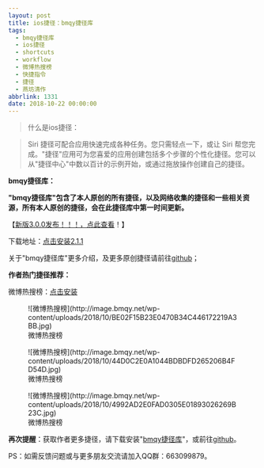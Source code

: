 ```yaml
---
layout: post
title: ios捷径：bmqy捷径库
tags:
  - bmqy捷径库
  - ios捷径
  - shortcuts
  - workflow
  - 微博热搜榜
  - 快捷指令
  - 捷径
  - 燕坊清作
abbrlink: 1331
date: 2018-10-22 00:00:00
---
```


<!-- wp:quote -->
> 什么是ios捷径：
<!-- /wp:quote -->

<!-- wp:quote -->
> Siri 捷径可配合应用快速完成各种任务。您只需轻点一下，或让 Siri 帮您完成。"捷径"应用可为您喜爱的应用创建包括多个步骤的个性化捷径。您可以从"捷径中心"中数以百计的示例开始，或通过拖放操作创建自己的捷径。
<!-- /wp:quote -->

<!-- wp:paragraph {"textColor":"vivid-cyan-blue"} -->

**bmqy捷径库：**

<!-- /wp:paragraph -->

<!-- wp:paragraph {"textColor":"vivid-cyan-blue"} -->

**"bmqy捷径库"包含了本人原创的所有捷径，以及网络收集的捷径和一些相关资源，所有本人原创的捷径，会在此捷径库中第一时间更新。**

<!-- /wp:paragraph -->

<!-- wp:paragraph {"textColor":"vivid-red","fontSize":"medium"} -->

【[新版3.0.0发布！！！，点此查看](https://www.bmqy.net/2342.html)！】

<!-- /wp:paragraph -->

<!-- wp:paragraph -->

下载地址：[点击安装2.1.1](https://www.icloud.com/shortcuts/064d72c6690a41b9b6d03f7e9084d022)

<!-- /wp:paragraph -->

<!-- wp:paragraph -->

关于"bmqy捷径库"更多介绍，及更多原创捷径请前往[github](https://github.com/bmqy)；

<!-- /wp:paragraph -->

<!-- wp:paragraph {"textColor":"vivid-red"} -->

**作者热门捷径推荐：**

<!-- /wp:paragraph -->

<!-- wp:paragraph {"textColor":"vivid-red"} -->

微博热搜榜：[点击安装](https://www.bmqy.net/1798.html)

<!-- /wp:paragraph -->

<!-- wp:image {"align":"center","id":1787} -->
<div class="wp-block-image"><figure class="aligncenter">![微博热搜榜](http://image.bmqy.net/wp-content/uploads/2018/10/BE02F15B23E0470B34C446172219A3BB.jpg)<figcaption>微博热搜榜</figcaption></figure></div>
<!-- /wp:image -->

<!-- wp:image {"align":"center","id":1785} -->
<div class="wp-block-image"><figure class="aligncenter">![微博热搜榜](http://image.bmqy.net/wp-content/uploads/2018/10/44D0C2E0A1044BDBDFD265206B4FD54D.jpg)<figcaption>微博热搜榜</figcaption></figure></div>
<!-- /wp:image -->

<!-- wp:image {"align":"center","id":1786} -->
<div class="wp-block-image"><figure class="aligncenter">![微博热搜榜](http://image.bmqy.net/wp-content/uploads/2018/10/4992AD2E0FAD0305E01893026269B23C.jpg)<figcaption>微博热搜榜</figcaption></figure></div>
<!-- /wp:image -->

<!-- wp:paragraph {"textColor":"vivid-cyan-blue"} -->

**再次提醒**：获取作者更多捷径，请下载安装"[bmqy捷径库](https://www.icloud.com/shortcuts/064d72c6690a41b9b6d03f7e9084d022)"，或前往[github](https://github.com/bmqy)。

<!-- /wp:paragraph -->

<!-- wp:paragraph {"textColor":"vivid-red"} -->

PS：如需反馈问题或与更多朋友交流请加入QQ群：663099879。

<!-- /wp:paragraph -->